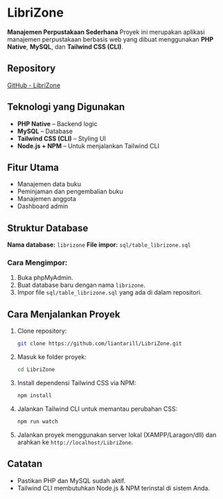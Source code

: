# LibriZone

**Manajemen Perpustakaan Sederhana**
Proyek ini merupakan aplikasi manajemen perpustakaan berbasis web yang dibuat menggunakan **PHP Native**, **MySQL**, dan **Tailwind CSS (CLI)**.

## Repository

[GitHub - LibriZone](https://github.com/liantarill/LibriZone.git)

## Teknologi yang Digunakan

- **PHP Native** – Backend logic
- **MySQL** – Database
- **Tailwind CSS (CLI)** – Styling UI
- **Node.js + NPM** – Untuk menjalankan Tailwind CLI

## Fitur Utama

- Manajemen data buku
- Peminjaman dan pengembalian buku
- Manajemen anggota
- Dashboard admin

## Struktur Database

**Nama database:** `librizone`
**File impor:** `sql/table_librizone.sql`

### Cara Mengimpor:

1. Buka phpMyAdmin.
2. Buat database baru dengan nama `librizone`.
3. Impor file `sql/table_librizone.sql` yang ada di dalam repositori.

## Cara Menjalankan Proyek

1. Clone repository:

   ```bash
   git clone https://github.com/liantarill/LibriZone.git
   ```

2. Masuk ke folder proyek:

   ```bash
   cd LibriZone
   ```

3. Install dependensi Tailwind CSS via NPM:

   ```bash
   npm install
   ```

4. Jalankan Tailwind CLI untuk memantau perubahan CSS:

   ```bash
   npm run watch
   ```

5. Jalankan proyek menggunakan server lokal (XAMPP/Laragon/dll) dan arahkan ke `http://localhost/LibriZone`.

## Catatan

- Pastikan PHP dan MySQL sudah aktif.
- Tailwind CLI membutuhkan Node.js & NPM terinstal di sistem Anda.
